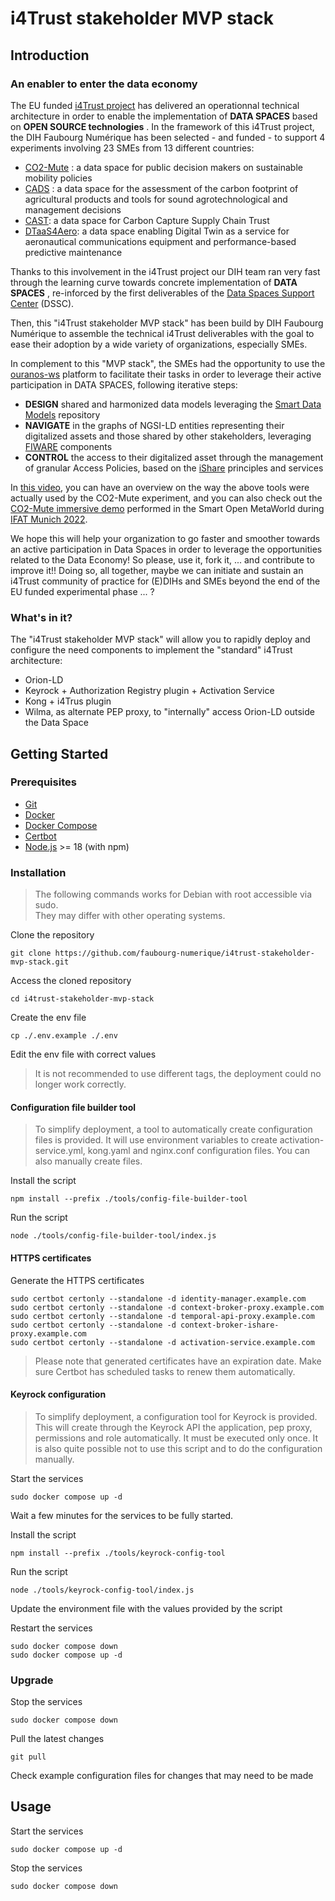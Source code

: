 # i4Trust stakeholder MVP stack

## Introduction

### An enabler to enter the data economy
The EU funded [i4Trust project](https://i4trust.org/) has delivered an operationnal technical architecture in order to enable the implementation of __DATA SPACES__ based on __OPEN SOURCE technologies__ . In the framework of this i4Trust project, the DIH Faubourg Numérique has been selected - and funded - to support 4 experiments involving 23 SMEs from 13 different countries:
- [CO2-Mute](https://i4trust.org/experiments/co2-mute/) : a data space for public decision makers on sustainable mobility policies
- [CADS](https://i4trust.org/experiments/cads/) : a data space for the assessment of the carbon footprint of agricultural products and tools for sound agrotechnological and management decisions
- [CAST](https://i4trust.org/experiments/co2-mute/): a data space for Carbon Capture Supply Chain Trust
- [DTaaS4Aero](https://i4trust.org/experiments/DTaaS4aero/): a data space enabling Digital Twin as a service for aeronautical communications equipment and performance-based predictive maintenance

Thanks to this involvement in the i4Trust project our DIH team ran very fast through the learning curve towards concrete implementation of __DATA SPACES__ , re-inforced by the first deliverables of the [Data Spaces Support Center](https://dssc.eu/) (DSSC).

Then, this "i4Trust stakeholder MVP stack" has been build by DIH Faubourg Numérique to assemble the technical i4Trust deliverables with the goal to ease their adoption by a wide variety of organizations, especially SMEs.


In complement to this "MVP stack", the SMEs had the opportunity to use the [ouranos-ws](https://ouranos-ws.com/en/) platform to facilitate their tasks in order to leverage their active participation in DATA SPACES, following iterative steps:
- __DESIGN__ shared and harmonized data models leveraging the [Smart Data Models](https://smartdatamodels.org/) repository
- __NAVIGATE__ in the graphs of NGSI-LD entities representing their digitalized assets and those shared by other stakeholders, leveraging [FIWARE](https://www.fiware.org/) components
- __CONTROL__ the access to their digitalized asset through the management of granular Access Policies, based on the [iShare](https://ishare.eu/) principles and services 

In [this video](https://youtu.be/YWpwInq5EOg), you can have an overview on the way the above tools were actually used by the CO2-Mute experiment, and you can also check out the [CO2-Mute immersive demo](https://youtu.be/i8GzJ-EDWhs) performed in the Smart Open MetaWorld during [IFAT Munich 2022](https://ifat.de/en/). 

We hope this will help your organization to go faster and smoother towards an active participation in Data Spaces in order to leverage the opportunities related to the Data Economy! So please, use it, fork it, ... and contribute to improve it!! Doing so, all together, maybe we can initiate and sustain an i4Trust community of practice for (E)DIHs and SMEs beyond the end of the EU funded experimental phase ... ? 

### What's in it?
The "i4Trust stakeholder MVP stack" will allow you to rapidly deploy and configure the need components to implement the "standard" i4Trust architecture:
- Orion-LD 
- Keyrock + Authorization Registry plugin + Activation Service
- Kong + i4Trus plugin 
- Wilma, as alternate PEP proxy, to "internally" access Orion-LD outside the Data Space 

## Getting Started

### Prerequisites

* [Git](https://git-scm.com/)
* [Docker](https://docs.docker.com/engine/install/)
* [Docker Compose](https://docs.docker.com/compose/install/)
* [Certbot](https://certbot.eff.org/)
* [Node.js](https://nodejs.org/en) >= 18 (with npm)

### Installation

> The following commands works for Debian with root accessible via sudo.  
> They may differ with other operating systems.

Clone the repository

```
git clone https://github.com/faubourg-numerique/i4trust-stakeholder-mvp-stack.git
```

Access the cloned repository

```
cd i4trust-stakeholder-mvp-stack
```

Create the env file

```
cp ./.env.example ./.env
```

Edit the env file with correct values

> It is not recommended to use different tags, the deployment could no longer work correctly.

#### Configuration file builder tool

> To simplify deployment, a tool to automatically create configuration files is provided. It will use environment variables to create activation-service.yml, kong.yaml and nginx.conf configuration files. You can also manually create files.

Install the script

```
npm install --prefix ./tools/config-file-builder-tool
```

Run the script

```
node ./tools/config-file-builder-tool/index.js
```

#### HTTPS certificates

Generate the HTTPS certificates

```
sudo certbot certonly --standalone -d identity-manager.example.com
sudo certbot certonly --standalone -d context-broker-proxy.example.com
sudo certbot certonly --standalone -d temporal-api-proxy.example.com
sudo certbot certonly --standalone -d context-broker-ishare-proxy.example.com
sudo certbot certonly --standalone -d activation-service.example.com
```

> Please note that generated certificates have an expiration date. Make sure Certbot has scheduled tasks to renew them automatically.

#### Keyrock configuration

> To simplify deployment, a configuration tool for Keyrock is provided. This will create through the Keyrock API the application, pep proxy, permissions and role automatically. It must be executed only once. It is also quite possible not to use this script and to do the configuration manually.

Start the services

```
sudo docker compose up -d
```

Wait a few minutes for the services to be fully started.

Install the script

```
npm install --prefix ./tools/keyrock-config-tool
```

Run the script

```
node ./tools/keyrock-config-tool/index.js
```

Update the environment file with the values provided by the script

Restart the services

```
sudo docker compose down
sudo docker compose up -d
```

### Upgrade

Stop the services

```
sudo docker compose down
```

Pull the latest changes

```
git pull
```

Check example configuration files for changes that may need to be made

## Usage

Start the services

```
sudo docker compose up -d
```

Stop the services

```
sudo docker compose down
```
